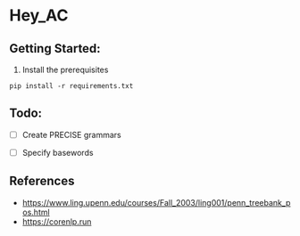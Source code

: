 # Hey_AC

## Getting Started:

1. Install the prerequisites
```console
pip install -r requirements.txt
```

## Todo:

- [ ] Create PRECISE grammars
- [ ] Specify basewords


## References

- https://www.ling.upenn.edu/courses/Fall_2003/ling001/penn_treebank_pos.html
- https://corenlp.run
